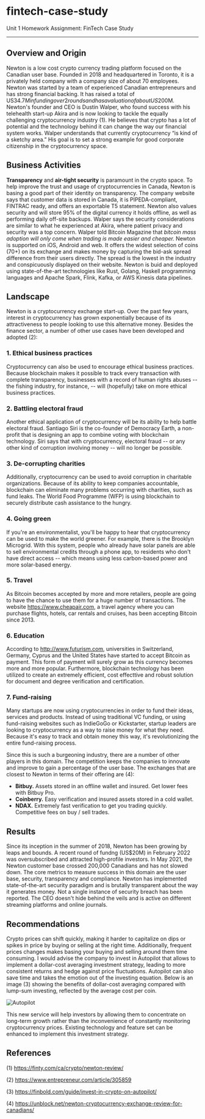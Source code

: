 # **fintech-case-study**
Unit 1 Homework Assignment: FinTech Case Study

---

## **Overview and Origin**
Newton is a low cost crypto currency trading platform focused on the Canadian user base. Founded in 2018 and headquartered in Toronto, it is a privately held company with a company size of about 70 employees. Newton was started by a team of experienced Canadian entrepreneurs and has strong financial backing. It has raised a total of US$34.7M in funding over 2 rounds and has a valuation of about US$200M. Newton's founder and CEO is Dustin Walper, who found success with his telehealth start-up Akira and is now looking to tackle the equally challenging cryptocurrency industry (1). He believes that crypto has a lot of potential and the technology behind it can change the way our financial system works. Walper understands that currently cryptocurrency “is kind of a sketchy area.” His goal is to set a strong example for good corporate citizenship in the cryptocurrency space.

## Business Activities
**Transparency** and **air-tight security** is paramount in the crypto space. To help improve the trust and usage of cryptocurrencies in Canada, Newton is basing a good part of their identity on transparency. The company website says that customer data is stored in Canada, it is PIPEDA-compliant, FINTRAC ready, and offers an exportable T5 statement. Newton also values security and will store 95% of the digital currency it holds offline, as well as performing daily off-site backups. Walper says the security considerations are similar to what he experienced at Akira, where patient privacy and security was a top concern. 
Walper told Bitcoin Magazine that *bitcoin mass adoption will only come when trading is made easier and cheaper.* Newton is supported on iOS, Android and web. It offers the widest selection of coins (70+) on its exchange and makes money by capturing the bid-ask spread difference from their users directly. The spread is the lowest in the industry and conspicuously displayed on their website. Newton is buid and deployed using state-of-the-art technologies like Rust, Golang, Haskell  programming languages and Apache Spark, Flink, Kafka, or AWS Kinesis data pipelines.

## Landscape
Newton is a cryptocurrency exchange start-up. Over the past few years, interest in cryptocurrency has grown exponentially because of its attractiveness to people looking to use this alternative money. Besides the finance sector, a number of other use cases have been developed and adopted (2):

### 1. Ethical business practices

Cryptocurrency can also be used to encourage ethical business practices. Because blockchain makes it possible to track every transaction with complete transparency, businesses with a record of human rights abuses -- the fishing industry, for instance, -- will (hopefully) take on more ethical business practices.

### 2. Battling electoral fraud

Another ethical application of cryptocurrency will be its ability to help battle electoral fraud. Santiago Siri is the co-founder of Democracy Earth, a non-profit that is designing an app to combine voting with blockchain technology. Siri says that with cryptocurrency, electoral fraud -- or any other kind of corruption involving money -- will no longer be possible.

### 3. De-corrupting charities

Additionally, cryptocurrency can be used to avoid corruption in charitable organizations. Because of its ability to keep companies accountable, blockchain can eliminate many problems occurring with charities, such as fund leaks. The World Food Programme (WFP) is using blockchain to securely distribute cash assistance to the hungry.

### 4. Going green

If you're an environmentalist, you'll be happy to hear that cryptocurrency can be used to make the world greener. For example, there is the Brooklyn Microgrid. With this system, people who already have solar panels are able to sell environmental credits through a phone app, to residents who don't have direct access -- which means using less carbon-based power and more solar-based energy.

### 5. Travel

As Bitcoin becomes accepted by more and more retailers, people are going to have the chance to use them for a huge number of transactions. The website https://www.cheapair.com, a travel agency where you can purchase flights, hotels, car rentals and cruises, has been accepting Bitcoin since 2013.

### 6. Education

According to http://www.futurism.com, universities in Switzerland, Germany, Cyprus and the United States have started to accept Bitcoin as payment. This form of payment will surely grow as this currency becomes more and more popular. Furthermore, blockchain technology has been utilized to create an extremely efficient, cost effecttive and robust solution for document and degree verification and certification. 

### 7. Fund-raising

Many startups are now using cryptocurrencies in order to fund their ideas, services and products. Instead of using traditional VC funding, or using fund-raising websites such as IndieGoGo or Kickstarter, startup leaders are looking to cryptocurrency as a way to raise money for what they need. Because it's easy to track and obtain money this way, it's revolutionizing the entire fund-raising process.

Since this is such a burgeoning industry, there are a number of other players in this domain. The competition keeps the companies to innovate and improve to gain a percentage of the user base. The exchanges that are closest to Newton in terms of their offering are (4):

- **Bitbuy.** Assets stored in an offline wallet and insured. Get lower fees with Bitbuy Pro.
- **Coinberry.** Easy verification and insured assets stored in a cold wallet.
- **NDAX.** Extremely fast verification to get you trading quickly. Competitive fees on buy / sell trades.

## Results
Since its inception in the summer of 2018, Newton has been growing by leaps and bounds. A recent round of fundng (US$20M) in February 2022 was oversubscribed and attracted high-profile investors. In May 2021, the Newton customer base crossed 200,000 Canadians and has not slowed down. The core metrics to measure success in this domain are the user base, security, transparency and compliance. Newton has implemented state-of-the-art security paradigm and is brutally transparent about the way it generates money. Not a single instance of security breach has been reported. The CEO doesn't hide behind the veils and is active on different streaming platforms and online journals.

## Recommendations

Crypto prices can shift quickly, making it harder to capitalize on dips or spikes in price by buying or selling at the right time. Additionally, frequent prices changes makes basing your buying and selling around them time consuming. I would advise the company to invest in Autopilot that allows to implement a dollar-cost averaging investment strategy, leading to more consistent returns and hedge against price fluctuations. Autopilot can also save time and takes the emotion out of the investing equation. Below is an image (3) showing the benefits of dollar-cost averaging compared with lump-sum investing, reflected by the average cost per coin.

![Autopilot](https://user-images.githubusercontent.com/79661695/155897143-f4f90dad-e662-4834-85e8-e45cce6c7ad2.jpeg)


This new service will help investors by allowing them to concentrate on long-term growth rather than the inconvenience of constantly monitoring cryptocurrency prices. Existing technology and feature set can be enhanced to implement this investment strategy.

## References

(1) https://finty.com/ca/crypto/newton-review/

(2) https://www.entrepreneur.com/article/305859

(3) https://finbold.com/guide/invest-in-crypto-on-autopilot/

(4) https://unblock.net/newton-cryptocurrency-exchange-review-for-canadians/
